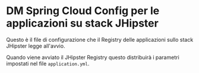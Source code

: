 # DM Spring Cloud Config per le applicazioni su stack JHipster

Questo è il file di configurazione che il Registry delle applicazioni sullo stack JHipster legge all'avvio.

Quando viene avviato il JHipster Registry questo distribuirà i parametri impostati nel file `application.yml`.
